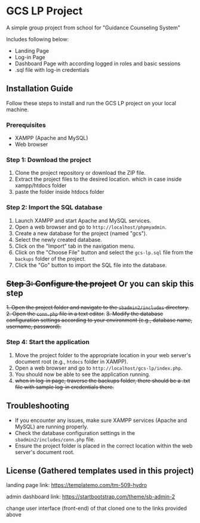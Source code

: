 # GCS LP Project

A simple group project from school for "Guidance Counseling System"

Includes following below:
- Landing Page
- Log-in Page
- Dashboard Page with according logged in roles and basic sessions
- .sql file with log-in credentials

## Installation Guide

Follow these steps to install and run the GCS LP project on your local machine.

### Prerequisites

- XAMPP (Apache and MySQL)
- Web browser

### Step 1: Download the project

1. Clone the project repository or download the ZIP file.
2. Extract the project files to the desired location. which in case inside xampp/htdocs folder
3. paste the folder inside htdocs folder

### Step 2: Import the SQL database

1. Launch XAMPP and start Apache and MySQL services.
2. Open a web browser and go to `http://localhost/phpmyadmin`.
3. Create a new database for the project (named "gcs").
4. Select the newly created database.
5. Click on the "Import" tab in the navigation menu.
6. Click on the "Choose File" button and select the `gcs-lp.sql` file from the `backups` folder of the project.
7. Click the "Go" button to import the SQL file into the database.

## ~~Step 3: Configure the project~~ Or you can skip this step

~~1. Open the project folder and navigate to the `sbadmin2/includes` directory.~~
~~2. Open the `conn.php` file in a text editor.~~
~~3. Modify the database configuration settings according to your environment (e.g., database name, username, password).~~

### Step 4: Start the application

1. Move the project folder to the appropriate location in your web server's document root (e.g., `htdocs` folder in XAMPP).
2. Open a web browser and go to `http://localhost/gcs-lp/index.php`.
3. You should now be able to see the application running.
4. ~~when in log-in page, traverse the backups folder, there should be a .txt file with sample log-in credentials there.~~

## Troubleshooting

- If you encounter any issues, make sure XAMPP services (Apache and MySQL) are running properly.
- Check the database configuration settings in the `sbadmin2/includes/conn.php` file.
- Ensure the project folder is placed in the correct location within the web server's document root.

## License (Gathered templates used in this project)
landing page link:
https://templatemo.com/tm-509-hydro

admin dashboard link:
https://startbootstrap.com/theme/sb-admin-2

change user interface (front-end) of that cloned one to the links provided above
